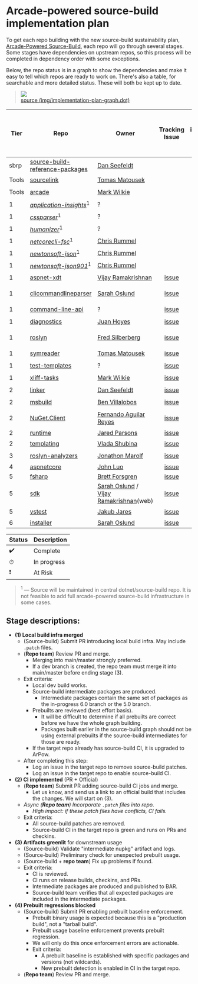 # Arcade-powered source-build implementation plan

To get each repo building with the new source-build sustainability plan, [Arcade-Powered Source-Build](./README.md), each repo will go through several stages. Some stages have dependencies on upstream repos, so this process will be completed in dependency order with some exceptions.

Below, the repo status is in a graph to show the dependencies and make it easy to tell which repos are ready to work on. There's also a table, for searchable and more detailed status. These will both be kept up to date.

> ![](https://pointillism.io/dotnet/source-build/blob/main/Documentation/planning/arcade-powered-source-build/img/implementation-plan-graph.dot.svg)  
> [source (img/implementation-plan-graph.dot)](img/implementation-plan-graph.dot)

| Tier | Repo | Owner | Tracking Issue | Input intermediate packages available | (Stage 1)<br>Local build infra merged | (Stage 2)<br>CI implemented | (Stage 3)<br>Artifacts greenlit | (Stage 4)<br>Prebuilt regressions blocked |
| --- | --- | --- | :---: | :---: | :---: | :---: | :---: | :---: |
| sbrp | [source-build-reference-packages](https://github.com/dotnet/source-build-reference-packages) | [Dan Seefeldt](https://github.com/dseefeld) | | ✔️ | ✔️ | ✔️ | ✔️ | |
| Tools | [sourcelink](https://github.com/dotnet/sourcelink) | [Tomas Matousek](https://github.com/tmat) | | ✔️ | ✔️ | ✔️ | ✔️ | |
| Tools | [arcade](https://github.com/dotnet/arcade) | [Mark Wilkie](https://github.com/markwilkie) | | ✔️ | ✔️ | ✔️ | ✔️ | |
| 1 | *[application-insights](https://github.com/dotnet/source-build/tree/master/src)*<sup>1</sup> | ? | | ✔️ | ✔️ | ✔️ | ✔️ | |
| 1 | *[cssparser](https://github.com/dotnet/source-build/tree/master/src)*<sup>1</sup> | ? | | ✔️ | ✔️ | ✔️ | ✔️ | |
| 1 | *[humanizer](https://github.com/dotnet/source-build/tree/master/src)*<sup>1</sup> | ? | | ✔️ | ✔️ | ✔️ | ✔️ | |
| 1 | *[netcorecli-fsc](https://github.com/dotnet/source-build/tree/master/src)*<sup>1</sup> | [Chris Rummel](https://github.com/crummel) | | ✔️ | ✔️ | ✔️ | ✔️ | |
| 1 | *[newtonsoft-json](https://github.com/dotnet/source-build/tree/master/src)*<sup>1</sup> | [Chris Rummel](https://github.com/crummel) | | ✔️ | ✔️ | ✔️ | ✔️ | |
| 1 | *[newtonsoft-json901](https://github.com/dotnet/source-build/tree/master/src)*<sup>1</sup> | [Chris Rummel](https://github.com/crummel) | | ✔️ | ✔️ | ✔️ | ✔️ | |
| 1 | [aspnet-xdt](https://github.com/dotnet/xdt) | [Vijay Ramakrishnan](https://github.com/vijayrkn) | [issue](https://github.com/dotnet/source-build/issues/2036) | ✔️ | ✔️ | ✔️ | ✔️ | |
| 1 | [clicommandlineparser](https://github.com/dotnet/clicommandlineparser) | [Sarah Oslund](https://github.com/sfoslund) | [issue](https://github.com/dotnet/source-build/issues/2037) | ✔️ | ⏱ / ❗[blocked](https://github.com/dotnet/CliCommandLineParser/issues/180) | | | |
| 1 | [command-line-api](https://github.com/dotnet/command-line-api) | ? | [issue](https://github.com/dotnet/source-build/issues/2038) | ✔️ | ✔️ | ✔️ | ✔️ | |
| 1 | [diagnostics](https://github.com/dotnet/diagnostics) | [Juan Hoyes](https://github.com/hoyosjs) | [issue](https://github.com/dotnet/source-build/issues/2039) | ✔️ | ✔️ | [CI issue](https://github.com/dotnet/diagnostics/issues/2059) | | |
| 1 | [roslyn](https://github.com/dotnet/roslyn) | [Fred Silberberg](https://github.com/333fred) | [issue](https://github.com/dotnet/source-build/issues/2067) | ✔️ | ⏱ / ❗[Blocked](https://github.com/dotnet/roslyn/pull/51647) | | | |
| 1 | [symreader](https://github.com/dotnet/symreader) | [Tomas Matousek](https://github.com/tmat) | [issue](https://github.com/dotnet/source-build/issues/2040) | ✔️ | ✔️ | ✔️ | ✔️ | |
| 1 | [test-templates](https://github.com/dotnet/test-templates) | ? | [issue](https://github.com/dotnet/source-build/issues/2041) | ✔️ | ✔️ | ✔️ | ✔️ | |
| 1 | [xliff-tasks](https://github.com/dotnet/xliff-tasks) | [Mark Wilkie](https://github.com/markwilkie) | [issue](https://github.com/dotnet/source-build/issues/2042) | ✔️ | ✔️ | ✔️ | ✔️ | |
| 2 | [linker](https://github.com/mono/linker) | [Dan Seefeldt](https://github.com/dseefeld) | [issue](https://github.com/dotnet/source-build/issues/2043) | ✔️ | ✔️ | ✔️ | ✔️ | |
| 2 | [msbuild](https://github.com/dotnet/msbuild) | [Ben Villalobos](https://github.com/BenVillalobos) | [issue](https://github.com/dotnet/source-build/issues/2068) | | ❗[Blocked](https://github.com/dotnet/msbuild/pull/6143) | | | |
| 2 | [NuGet.Client](https://github.com/NuGet/NuGet.Client) | [Fernando Aguilar Reyes](https://github.com/dominoFire) |[issue](https://github.com/dotnet/source-build/issues/2069) | | ⏱[PR](https://github.com/NuGet/NuGet.Client/pull/3945) / ❗[blocked](https://github.com/NuGet/Home/issues/10646)  | | | |
| 2 | [runtime](https://github.com/dotnet/runtime) | [Jared Parsons](https://github.com/jaredpar) | [issue](https://github.com/dotnet/source-build/issues/2052) | | | | | |
| 2 | [templating](https://github.com/dotnet/templating) | [Vlada Shubina](https://github.com/vlada-shubina) |[issue](https://github.com/dotnet/source-build/issues/2070)  | | ✔️ | | | |
| 3 | [roslyn-analyzers](https://github.com/dotnet/roslyn-analyzers) | [Jonathon Marolf](https://github.com/jmarolf) | [issue](https://github.com/dotnet/source-build/issues/2071) | | ✔️ | ✔️ | | |
| 4 | [aspnetcore](https://github.com/dotnet/aspnetcore) | [John Luo](https://github.com/JunTaoLuo) | [issue](https://github.com/dotnet/source-build/issues/2072) | | ⏱[PR](https://github.com/dotnet/aspnetcore/pull/31235) | | | |
| 5 | [fsharp](https://github.com/dotnet/fsharp) | [Brett Forsgren](https://github.com/brettfo) | [issue](https://github.com/dotnet/source-build/issues/2074) | | ⏱[PR](https://github.com/dotnet/fsharp/pull/11208) | | | |
| 5 | [sdk](https://github.com/dotnet/sdk) | [Sarah Oslund](https://github.com/sfoslund) / [Vijay Ramakrishnan](https://github.com/vijayrkn)(web)| [issue](https://github.com/dotnet/source-build/issues/2075) | | | | | |
| 5 | [vstest](https://github.com/microsoft/vstest) | [Jakub Jares](https://github.com/nohwnd) | [issue](https://github.com/dotnet/source-build/issues/2076) | | ❗[Blocked](https://github.com/microsoft/vstest/issues/2804) | | | |
| 6 | [installer](https://github.com/dotnet/installer) | [Sarah Oslund](https://github.com/sfoslund) | [issue](https://github.com/dotnet/source-build/issues/2077) | | | | | |

| Status | Description |
| --- | --- |
| ✔️ | Complete |
| ⏱ | In progress |
| ❗ | At Risk |

> <sup>1</sup> — Source will be maintained in central dotnet/source-build repo. It is not feasible to add full arcade-powered source-build infrastructure in some cases.

## Stage descriptions:
  - **(1) Local build infra merged**
    - (Source-build) Submit PR introducing local build infra. May include `.patch` files.
    - (**Repo team**) Review PR and merge.
      - Merging into main/master strongly preferred.
      - If a dev branch is created, the repo team must merge it into main/master before ending stage (3).
	- Exit criteria:
	  - Local dev build works.
	  - Source-build intermediate packages are produced.
		- Intermediate packages contain the same set of packages as the in-progress 6.0 branch or the 5.0 branch.
	  - Prebuilts are reviewed (best effort basis).
	    - It will be difficult to determine if all prebuilts are correct before we have the whole graph building.
		- Packages built earlier in the source-build graph should not be using external prebuilts if the source-build intermediates for those are ready.
	  - If the target repo already has source-build CI, it is upgraded to ArPow.
    - After completing this step:
	    - Log an issue in the target repo to remove source-build patches.
	    - Log an issue in the target repo to enable source-build CI.
  - **(2) CI implemented** (PR + Official)
    - (**Repo team**) Submit PR adding source-build CI jobs and merge.
      - Let us know, and send us a link to an official build that includes the changes. We will start on (3).
    - *Async (**Repo team**) Incorporate `.patch` files into repo.*
      - *High impact: if these patch files have conflicts, CI fails.*
    - Exit criteria:
      - All source-build patches are removed.
      - Source-build CI in the target repo is green and runs on PRs and checkins.
  - **(3) Artifacts greenlit** for downstream usage
    - (Source-build) Validate "intermediate nupkg" artifact and logs.
    - (Source-build) Preliminary check for unexpected prebuilt usage.
    - (Source-build + **repo team**) Fix up problems if found.
    - Exit criteria:
      - CI is reviewed.
      - CI runs on release builds, checkins, and PRs.
      - Intermediate packages are produced and published to BAR.
      - Source-build team verifies that all expected packages are included in the intermediate packages.
  - **(4) Prebuilt regressions blocked**
    - (Source-build) Submit PR enabling prebuilt baseline enforcement.
      - Prebuilt binary usage is expected because this is a "production build", not a "tarball build".
      - Prebuilt usage baseline enforcement prevents prebuilt regression.
      - We will only do this once enforcement errors are actionable.
      - Exit criteria:
        - A prebuilt baseline is established with specific packages and versions (not wildcards).
        - New prebuilt detection is enabled in CI in the target repo.
    - (**Repo team**) Review PR and merge.
